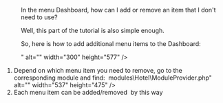 <p style="padding-left: 40px;">In the menu Dashboard, how can I add or remove an item that I don't need to use?</p>
<p style="padding-left: 40px;">Well, this part of the tutorial is also simple enough.&nbsp;</p>
<p style="padding-left: 40px;">So, here is how to add additional menu items to the Dashboard:</p>
<p style="padding-left: 40px;">" alt="" width="300" height="577" />&nbsp;</p>
<ol>
<li>Depend on which menu item you need to remove, go to the corresponding module and find:&nbsp; modules\Hotel\ModuleProvider.php" alt="" width="537" height="475" /></li>
<li>Each menu item can be added/removed&nbsp; by this way</li>
</ol>